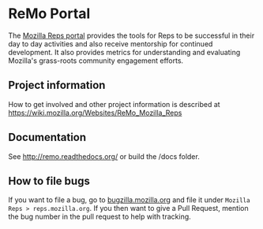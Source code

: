 ReMo Portal
===========

The [Mozilla Reps portal](https://reps.mozilla.org/) provides the tools for Reps to be successful
in their day to day activities and also receive mentorship for 
continued development. It also provides metrics for understanding 
and evaluating Mozilla's grass-roots community engagement efforts. 

Project information
-------------
How to get involved and other project information is described at
https://wiki.mozilla.org/Websites/ReMo_Mozilla_Reps

Documentation
-------------
See http://remo.readthedocs.org/ or build the /docs folder.

How to file bugs
-------------
If you want to file a bug, go to [bugzilla.mozilla.org](https://bugzilla.mozilla.org/) and file it under
`Mozilla Reps > reps.mozilla.org`. If you then want to give a Pull Request, mention
the bug number in the pull request to help with tracking.
